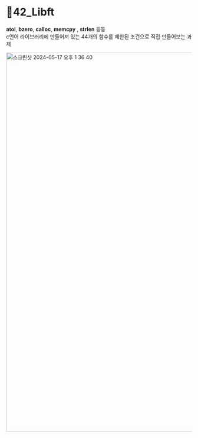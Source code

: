# 📜42_Libft

<strong>atoi</strong>, <strong>bzero</strong>, <strong>calloc</strong>, <strong>memcpy</strong> , <strong>strlen</strong> 등등 <br />
c언어 라이브러리에 만들어져 있는 44개의 함수를 제한된 조건으로 직접 만들어보는 과제

<img width="1026" alt="스크린샷 2024-05-17 오후 1 36 40" src="https://github.com/exceed96/Personal_42Libft/assets/90549959/4b05dcae-4cb2-4910-b16d-fe67d65aea6f">
